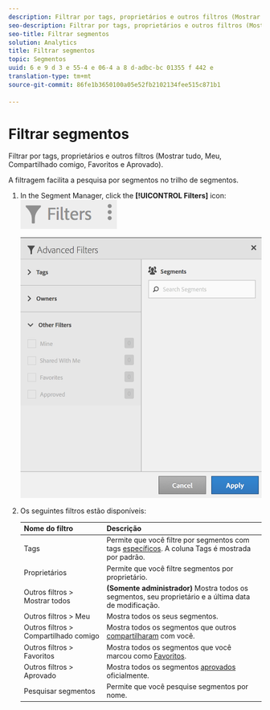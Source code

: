 ```yaml
---
description: Filtrar por tags, proprietários e outros filtros (Mostrar tudo, Meu, Compartilhado comigo, Favoritos e Aprovado).
seo-description: Filtrar por tags, proprietários e outros filtros (Mostrar tudo, Meu, Compartilhado comigo, Favoritos e Aprovado).
seo-title: Filtrar segmentos
solution: Analytics
title: Filtrar segmentos
topic: Segmentos
uuid: 6 e 9 d 3 e 55-4 e 06-4 a 8 d-adbc-bc 01355 f 442 e
translation-type: tm+mt
source-git-commit: 86fe1b3650100a05e52fb2102134fee515c871b1

---
```



# Filtrar segmentos

Filtrar por tags, proprietários e outros filtros (Mostrar tudo, Meu, Compartilhado comigo, Favoritos e Aprovado).

A filtragem facilita a pesquisa por segmentos no trilho de segmentos.

1. In the Segment Manager, click the **[!UICONTROL Filters]** icon:  ![](assets/filter_icon.png)

   ![](assets/filtering.png)

1. Os seguintes filtros estão disponíveis:

   | Nome do filtro | Descrição |
   |---|---|
   | Tags | Permite que você filtre por segmentos com tags [específicos](../../../components/c-segmentation/c-segmentation-workflow/seg-tag.md#concept_CD892CEB326C4986A1B67487052DBA50). A coluna Tags é mostrada por padrão. |
   | Proprietários | Permite que você filtre segmentos por proprietário. |
   | Outros filtros &gt; Mostrar todos | **(Somente administrador)** Mostra todos os segmentos, seu proprietário e a última data de modificação. |
   | Outros filtros &gt; Meu | Mostra todos os seus segmentos. |
   | Outros filtros &gt; Compartilhado comigo | Mostra todos os segmentos que outros [compartilharam](../../../components/c-segmentation/c-segmentation-workflow/t-seg-share.md#task_7DC54643083E42C28F918E4F0845C5A5) com você. |
   | Outros filtros &gt; Favoritos | Mostra todos os segmentos que você marcou como [Favoritos](../../../components/c-segmentation/c-segmentation-workflow/t-seg-favorite.md#task_F45DFA3FBF0C4082B46A0D032CB20FC5). |
   | Outros filtros &gt; Aprovado | Mostra todos os segmentos [aprovados](../../../components/c-segmentation/c-segmentation-workflow/seg-approve.md#concept_DF477F151A9E483A92ED1DDAAF035953) oficialmente. |
   | Pesquisar segmentos | Permite que você pesquise segmentos por nome. |

